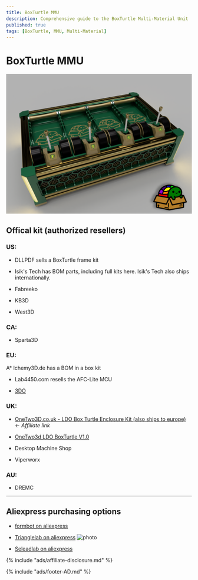 ```yaml
---
title: BoxTurtle MMU
description: Comprehensive guide to the BoxTurtle Multi-Material Unit
published: true
tags: [BoxTurtle, MMU, Multi-Material]
---
```


# BoxTurtle MMU

![boxturtle offical photo](./boxturtle-offical.png)

## Offical kit (authorized resellers)

### US:

* DLLPDF sells a BoxTurtle frame kit

* Isik's Tech has BOM parts, including full kits here. Isik's Tech also ships internationally.

* Fabreeko

* KB3D

* West3D

### CA:

* Sparta3D

### EU:

A* lchemy3D.de has a BOM in a box kit

* Lab4450.com resells the AFC-Lite MCU

* [3DO](https://3do.dk/3d-printer/2946-ldo-boxturtle-afc-kit-til-klipper-printere-forudbestilling.html)

### UK:
* [OneTwo3D.co.uk - LDO Box Turtle Enclosure Kit (also ships to europe)](https://www.onetwo3d.co.uk/product/ldo-box-turtle-enclosure-kit?wpam_id=9) ← *Affiliate link*

* [OneTwo3d LDO BoxTurtle V1.0](https://www.onetwo3d.co.uk/product/ldo-boxturtle-v1-0-automated-filament-changer/?wpam_id=9)

* Desktop Machine Shop

* Viperworx

### AU:

* DREMC

--------------------------------------------------------------------------------------

## Aliexpress purchasing options

* [formbot on aliexpress](https://s.click.aliexpress.com/e/_on7c7WX)

* [Trianglelab  on aliexpress](https://s.click.aliexpress.com/e/_ol7kwyJ) ![photo](./boxturtle-trianglelabs.jpg)


* [Seleadlab  on aliexpress](https://s.click.aliexpress.com/e/_okz8n5H)


{% include "ads/affiliate-disclosure.md" %}

{% include "ads/footer-AD.md" %}

